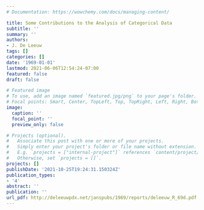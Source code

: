 ```yaml
---
# Documentation: https://wowchemy.com/docs/managing-content/

title: Some Contributions to the Analysis of Categorical Data
subtitle: ''
summary: ''
authors:
- J. De Leeuw
tags: []
categories: []
date: '1969-01-01'
lastmod: 2021-06-06T12:54:24-07:00
featured: false
draft: false

# Featured image
# To use, add an image named `featured.jpg/png` to your page's folder.
# Focal points: Smart, Center, TopLeft, Top, TopRight, Left, Right, BottomLeft, Bottom, BottomRight.
image:
  caption: ''
  focal_point: ''
  preview_only: false

# Projects (optional).
#   Associate this post with one or more of your projects.
#   Simply enter your project's folder or file name without extension.
#   E.g. `projects = ["internal-project"]` references `content/project/deep-learning/index.md`.
#   Otherwise, set `projects = []`.
projects: []
publishDate: '2021-10-25T19:24:31.150324Z'
publication_types:
- '4'
abstract: ''
publication: ''
url_pdf: http://deleeuwpdx.net/janspubs/1969/reports/deleeuw_R_69d.pdf
---
```

